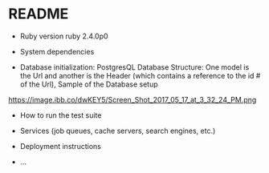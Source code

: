 # README


* Ruby version
ruby 2.4.0p0

* System dependencies


* Database initialization:
PostgresQL Database Structure: 
One model is the Url and another is the Header (which contains a reference to the id # of the Url), Sample of the Database setup

https://image.ibb.co/dwKEY5/Screen_Shot_2017_05_17_at_3_32_24_PM.png





* How to run the test suite

* Services (job queues, cache servers, search engines, etc.)

* Deployment instructions

* ...
